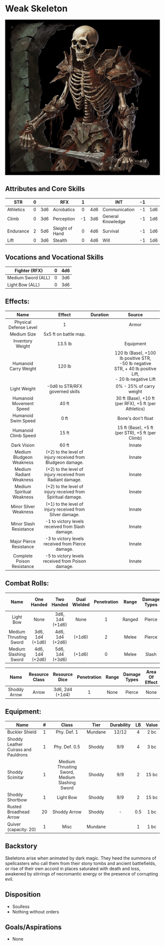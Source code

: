 # Weak Skeleton

![img](Skeleton.png)

## Attributes and Core Skills

| STR       |   0   |       | RFX             |   1   |       | INT               |  -1   |       |
| --------- | :---: | :---: | --------------- | :---: | :---: | ----------------- | :---: | :---: |
| Athletics |   0   |  3d6  | Acrobatics      |   0   |  4d6  | Communication     |  -1   |  1d6  |
| Climb     |   0   |  3d6  | Perception      |  -1   |  3d6  | General Knowledge |  -1   |  1d6  |
| Endurance |   2   |  5d6  | Sleight of Hand |   0   |  4d6  | Survival          |  -1   |  1d6  |
| Lift      |   0   |  3d6  | Stealth         |   0   |  4d6  | Will         |  -1   |  1d6  |

## Vocations and Vocational Skills

| Fighter {RFX}      |   0   |  4d6  |
| ------------------ | :---: | :---: |
| Medium Sword {ALL} |   0   |  3d6  |
| Light Bow {ALL}    |   0   |  3d6  |

## Effects:

|            Name            |                           Effect                            | Duration |                                                                  Source                                                                  |
| :------------------------: | :---------------------------------------------------------: | :------: | :--------------------------------------------------------------------------------------------------------------------------------------: |
|   Physical Defense Level   |                              1                              |          |                                                                  Armor                                                                   |
|        Medium Size         |                    5x5 ft on battle map.                    |          |                                                                                                                                          |
|      Inventory Weight      |                           13.5 lb                           |          |                                                                Equipment                                                                 |
|   Humanoid Carry Weight    |                           120 lb                            |          | 120 lb (Base), +100 lb positive STR,<br />-50 lb negative STR, + 40 lb positive Lift,<br />- 20 lb negative Lift |
|        Light Weight        |               -0d6 to STR/RFX governed skills               |          |                                                         0% - 25% of carry weight                                                         |
|  Humanoid Movement Speed   |                            40 ft                            |          |                                          30 ft (Base), +10 ft (per RFX), +5 ft (per Athletics)                                           |
|    Humanoid Swim Speed     |                            0 ft                             |          |                                                            Bone's don't float                                                            |
|    Humanoid Climb Speed    |                            15 ft                            |          |                                             15 ft (Base), +5 ft (per STR), +5 ft (per Climb)                                             |
|        Dark Vision         |                            60 ft                            |          |                                                                  Innate                                                                  |
|   Medium Bludgeon Weakness   | (+2) to the level of injury received from Bludgeon damage.  |          |                                                                  Innate                                                                  |
|   Medium Radiant Weakness    |  (+2) to the level of injury received from Radiant damage.  |          |                                                                  Innate                                                                  |
|  Medium Spiritual Weakness   | (+2) to the level of injury received from Spiritual damage. |          |                                                                  Innate                                                                  |
|   Minor Silver Weakness    |  (+1) to the level of injury received from Silver damage.   |          |                                                                  Innate                                                                  |
|   Minor Slash Resistance   |      -1 to victory levels received from Slash damage.       |          |                                                                  Innate                                                                  |
|  Major Pierce Resistance   |      -3 to victory levels received from Pierce damage.      |          |                                                                  Innate                                                                  |
| Complete Poison Resistance |      -5 to victory levels received from Poison damage.      |          |                                                                  Innate                                                                  |

## Combat Rolls:

|          Name          |   One<br />Handed    |   Two<br />Handed    | Dual<br />Wielded | Penetration | Range  | Damage<br />Types | Engageable<br />Opponents | Area Of<br />Effect | Resource<br />Class |
| :--------------------: | :------------------: | :------------------: | :---------------: | :---------: | :----: | :---------------: | :-----------------------: | :-----------------: | :-----------------: |
|       Light Bow        |         None         | 3d6, 1d4<br />(+1d6) |       None        |      1      | Ranged |      Pierce       |           Quick           |        None         |        None         |
| Medium Thrusting Sword | 3d6, 1d4<br />(+1d6) | 4d6, 1d4<br />(+2d6) |      (+1d6)       |      2      | Melee  |      Pierce       |           Rapid           |        None         |        None         |
| Medium Slashing Sword  | 4d6, 1d4<br />(+2d6) | 5d6, 1d4<br />(+3d6) |      (+1d6)       |      0      | Melee  |       Slash       |           Rapid           |        None         |        None         |

|     Name     | Resource<br />Class |  Resource<br />Dice  | Penetration | Range | Damage<br />Types | Area Of<br />Effect |
| :----------: | :-----------------: | :------------------: | :---------: | :---: | :---------------: | :-----------------: |
| Shoddy Arrow |        Arrow        | 3d6, 2d4<br />(+1d4) |      1      | None  |      Pierce       |        None         |

## Equipment:

| Name                                 |   #   |                     Class                     |  Tier   | Durability |  LB   | Value |
| ------------------------------------ | :---: | :-------------------------------------------: | :-----: | :--------: | :---: | :---: |
| Buckler Shield                       |   1   |                  Phy. Def. 1                  | Mundane |   12/12    |   4   | 2 bc  |
| Shoddy Leather Cuirass and Pauldrons |   1   |                 Phy. Def. 0.5                 | Shoddy  |    9/9     |   4   | 3 bc  |
| Shoddy Scimitar                      |   1   | Medium Thrusting Sword, Medium Slashing Sword | Shoddy  |    9/9     |   2   | 15 bc |
| Shoddy Shortbow                      |   1   |                   Light Bow                   | Shoddy  |    9/9     |   2   | 15 bc |
| Rusted Broadhead Arrow               |  20   |                 Shoddy Arrow                  | Shoddy  |     -      |  0.5  | 1 bc  |
| Quiver (capacity: 20)                |   1   |                     Misc                      | Mundane |            |   1   | 1 bc  |

## Backstory

Skeletons arise when animated by dark magic. They heed the summons of spellcasters who call them from their stony tombs and ancient battlefields, or rise of their own accord in places saturated with death and loss, awakened by stirrings of necromantic energy or the presence of corrupting evil.

## Disposition

- Soulless
- Nothing without orders

## Goals/Aspirations

- None
